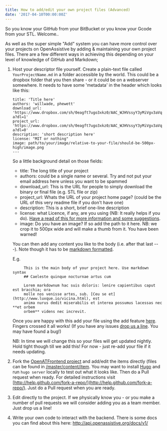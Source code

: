```yaml
---
title: How to add/edit your own project files (Advanced)
date: '2017-04-10T00:00:00Z'
---
```


So you know your GitHub from your BitBucket or you know your Gcode from your STL. Welcome..
<!--more-->

As well as the super simple "Add" system you can have more control over your projects on OpenAssistive by adding & maintaining your own project files. There are a few different ways in achieving this depending on your level of knowledge of GitHub and Markdown;

1. Host your descriptor file yourself. Create a plain-text file called `YourProjectName.md` in a folder accessible by the world. This could be a dropbox folder that you then share - or it could be on a webserver somewhere. It needs to have some 'metadata' in the header which looks like this:

	```---
	title: 'Title here'
	authors: 'willwade, phewett'
	download_url: 'https://www.dropbox.com/sh/0eagft7ugo3xkz0/AAC_WJHVssyY3yMiVgv3aVq-a?dl=1'
	project_url: 'https://www.dropbox.com/sh/0eagft7ugo3xkz0/AAC_WJHVssyY3yMiVgv3aVq-a?dl=0'
	description: 'short description here'
	license: "MIT or nothing"
	image: path/to/your/image/relative-to-your-file/should-be-500px-high/image.png
	---
	```

	So a little background detail on those fields:
	* title: The long title of your project
	* authors: could be a single name or several. Try and not put your email address here unless you want to be spammed
	* download_url: This is the URL for people to simply download the binary or final file (e.g. STL file or zip)
	* project_url: Whats the URL of your project home page? (could be the URL of this very readme file if you don't have one)
	* description: This is a short, brief one-line description
	* license: what Licence, if any, are you using (NB: It really helps if you do). [Have a read of this for more information and some suggestions](/2017/05/choose-a-licence.-please./). 
	* image: Do you have an image? If so add the path to it here. NB: we crop it to 500px wide and will make a thumb from it. You have been warned!
	 
	You can then add any content you like to the body (i.e. after that last ---). Note though it has to be [markdown formatted](https://daringfireball.net/projects/markdown/). 

	E.g. 

			This is the main body of your project here. Use markdown syntax 
			## Caeleste quinque nocturnae artus cum

			Lorem markdownum hac suis doloris: lenire capientibus caput est bracchia; ora
			molle nos venisse artes, sub. [Ceu se et](http://www.luxque.io/vicina.html), est
			anima nurus dedit miserabilis et interea possumus lacessas nec **et orbem
			orbem** videns nec increvit.


	Once you are happy with this add your file using the add feature [here](http://openassistive.org/add). Fingers crossed it all works! (If you have any issues [drop us a line](http://openassistive.org/contact). You may have found a bug!)

	NB: In time we will change this so your files will get updated nightly. Hold tight though till we add this! For now - just re-add your file if it needs updating. 

2. Fork the [OpenATFrontend project](http://github.com/openassistive/OpenATFrontEnd) and add/edit the items directly (files can be found in [/master/content/item](https://github.com/openassistive/OpenATFrontEnd/tree/master/content/item). You may want to install [Hugo](http://gohugo.io) and run ``hugo server`` locally to test out what it looks like.  Then do a Pull request when ready.  For detailed instructions visit [http://help.github.com/fork-a-repo/](http://help.github.com/fork-a-repo/). Just do a Pull request when you are ready. 

3. Edit directly to the project. If we physically know you - or you make a number of pull requests we will consider adding you as a team member. Just drop us a line!

3. Write your own code to interact with the backend. There is some docs you can find about this here: http://api.openassistive.org/docs/v1/
